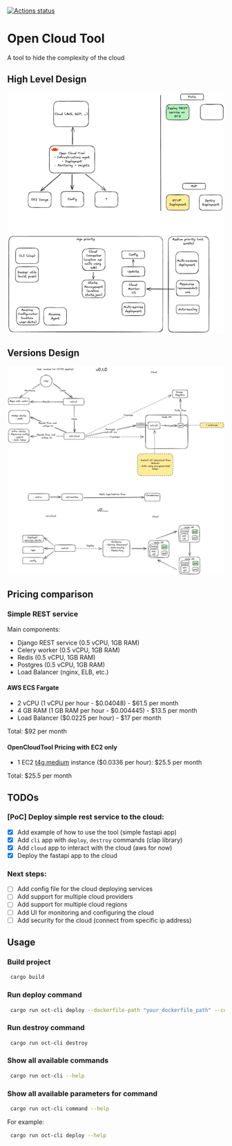 [![Actions status](https://github.com/21inchLingcod/opencloudtool/actions/workflows/postsubmit.yml/badge.svg)](https://github.com/21inchLingcod/opencloudtool/actions)

# Open Cloud Tool

A tool to hide the complexity of the cloud

## High Level Design

![OpenCloudTool Design](./docs/high-level-design.png)

## Versions Design

![OpenCloudTool Versions](./docs/versions-design.png)

## Pricing comparison

### Simple REST service

Main components:

- Django REST service (0.5 vCPU, 1GB RAM)
- Celery worker (0.5 vCPU, 1GB RAM)
- Redis (0.5 vCPU, 1GB RAM)
- Postgres (0.5 vCPU, 1GB RAM)
- Load Balancer (nginx, ELB, etc.)

#### AWS ECS Fargate

- 2 vCPU (1 vCPU per hour - $0.04048) - $61.5 per month
- 4 GB RAM (1 GB RAM per hour - $0.004445) - $13.5 per month
- Load Balancer ($0.0225 per hour) - $17 per month

Total: $92 per month

#### OpenCloudTool Pricing with EC2 only

- 1 EC2 [t4g.medium](https://aws.amazon.com/ec2/pricing/on-demand/) instance ($0.0336 per hour): $25.5 per month

Total: $25.5 per month

## TODOs

### [PoC] Deploy simple rest service to the cloud:

- [x] Add example of how to use the tool (simple fastapi app)
- [x] Add `cli` app with `deploy`, `destroy` commands (clap library)
- [x] Add `cloud` app to interact with the cloud (aws for now)
- [x] Deploy the fastapi app to the cloud

### Next steps:

- [ ] Add config file for the cloud deploying services
- [ ] Add support for multiple cloud providers
- [ ] Add support for multiple cloud regions
- [ ] Add UI for monitoring and configuring the cloud
- [ ] Add security for the cloud (connect from specific ip address)

## Usage

### Build project

```bash
 cargo build
```

### Run deploy command

```bash
 cargo run oct-cli deploy --dockerfile-path "your_dockerfile_path" --context-path "your_context_path"
```

### Run destroy command

```bash
 cargo run oct-cli destroy
```

### Show all available commands

```bash
 cargo run oct-cli --help
```

### Show all available parameters for command

```bash
 cargo run oct-cli command --help
```

For example:

```bash
 cargo run oct-cli deploy --help
```
